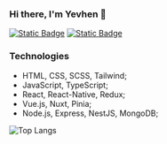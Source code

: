 ### Hi there, I'm Yevhen 👋

[![Static Badge](https://img.shields.io/badge/linkedin-blue?style=for-the-badge&logo=linkedin)](https://www.linkedin.com/in/%D1%94%D0%B2%D0%B3%D0%B5%D0%BD-%D0%B7%D1%8E%D1%81%D0%BA%D1%96%D0%BD-031b7b23b?lipi=urn%3Ali%3Apage%3Ad_flagship3_profile_view_base_contact_details%3BVpkEL9ZfTniGoYZnHy5c3w%3D%3D)
[![Static Badge](https://img.shields.io/badge/Telegram-blue?style=for-the-badge&logo=Telegram&labelColor=white)](https://t.me/Yevhen_1990)

### Technologies
* HTML, CSS, SCSS, Tailwind;
* JavaScript, TypeScript;
* React, React-Native, Redux;
* Vue.js, Nuxt, Pinia;
* Node.js, Express, NestJS, MongoDB;

![Top Langs](https://github-readme-stats.vercel.app/api/top-langs/?username=yevhenns&hide_progress=false&layout=compact)
